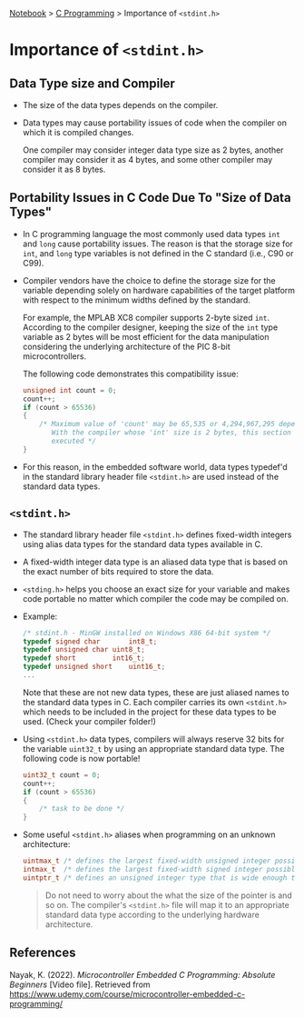 <a href="../">Notebook</a> > <a href="./">C Programming</a> > Importance of `<stdint.h>`

# Importance of `<stdint.h>`



## Data Type size and Compiler

* The size of the data types depends on the compiler.

* Data types may cause portability issues of code when the compiler on which it is compiled changes.

  One compiler may consider integer data type size as 2 bytes, another compiler may consider it as 4 bytes, and some other compiler may consider it as 8 bytes.



## Portability Issues in C Code Due To "Size of Data Types"

* In C programming language the most commonly used data types `int` and `long` cause portability issues. The reason is that the storage size for `int`, and `long` type variables is not defined in the C standard (i.e., C90 or C99).

* Compiler vendors have the choice to define the storage size for the variable depending solely on hardware capabilities of the target platform with respect to the minimum widths defined by the standard.

  For example, the MPLAB XC8 compiler supports 2-byte sized `int`. According to the compiler designer, keeping the size of the `int` type variable as 2 bytes will be most efficient for the data manipulation considering the underlying architecture of the PIC 8-bit microcontrollers.

  The following code demonstrates this compatibility issue:

  ```c
  unsigned int count = 0;
  count++;
  if (count > 65536)
  {
      /* Maximum value of 'count' may be 65,535 or 4,294,967,295 depending on the size of 'int'. 
         With the compiler whose 'int' size is 2 bytes, this section of the code will never get 
         executed */
  }
  ```

* For this reason, in the embedded software world, data types typedef'd in the standard library header file `<stdint.h>` are used instead of the standard data types.



## `<stdint.h>`

* The standard library header file `<stdint.h>` defines fixed-width integers using alias data types for the standard data types available in C.

* A fixed-width integer data type is an aliased data type that is based on the exact number of bits required to store the data.

* `<stding.h>` helps you choose an exact size for your variable and makes code portable no matter which compiler the code may be compiled on.

* Example:

  ```c
  /* stdint.h - MinGW installed on Windows X86 64-bit system */
  typedef signed char		int8_t;
  typedef unsigned char	uint8_t;
  typedef short			int16_t;
  typedef unsigned short	uint16_t;
  ...
  ```

  Note that these are not new data types, these are just aliased names to the standard data types in C. Each compiler carries its own `<stdint.h>` which needs to be included in the project for these data types to be used. (Check your compiler folder!)

* Using `<stdint.h>` data types, compilers will always reserve 32 bits for the variable `uint32_t` by using an appropriate standard data type. The following code is now portable!

  ```c
  uint32_t count = 0;
  count++;
  if (count > 65536)
  {
      /* task to be done */
  }
  ```

* Some useful `<stdint.h>` aliases when programming on an unknown architecture:

  ```c
  uintmax_t	/* defines the largest fixed-width unsigned integer possible on the system */
  intmax_t	/* defines the largest fixed-width signed integer possible on the system */
  uintptr_t	/* defines an unsigned integer type that is wide enough to store the pointer value */
  ```

  > Do not need to worry about the what the size of the pointer is and so on. The compiler's `<stdint.h>` file will map it to an appropriate standard data type according to the underlying hardware architecture.





## References

Nayak, K. (2022). *Microcontroller Embedded C Programming: Absolute Beginners* [Video file]. Retrieved from  https://www.udemy.com/course/microcontroller-embedded-c-programming/
